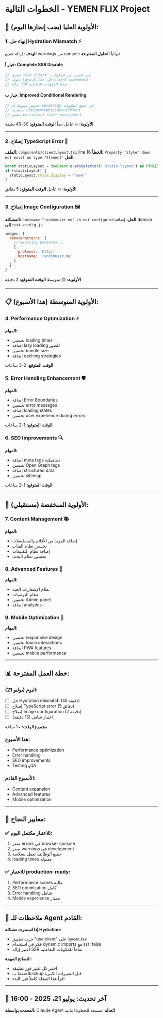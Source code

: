 # الخطوات التالية - YEMEN FLIX Project

## 🎯 الأولوية العليا (يجب إنجازها اليوم):

### 1. إنهاء حل Hydration Mismatch ⚡
**الهدف:** إزالة جميع warnings من console نهائياً
**الحلول المقترحة:**

#### خيار أ: Complete SSR Disable
```typescript
// تطبيق "use client" على المزيد من المكونات
// تحويل layout.tsx إلى client component
// إزالة SSR تماماً للمكونات التفاعلية
```

#### خيار ب: Improved Conditional Rendering
```typescript
// تحسين شروط الـ rendering في جميع المكونات
// استخدام useIsomorphicLayoutEffect
// تطبيق consistent state management
```

**الأولوية:** 🔥 عاجل جداً
**الوقت المتوقع:** 30-45 دقيقة

---

### 2. إصلاح TypeScript Error 🔧
**الملف:** `components/ClientLayout.tsx` line 16
**الخطأ:** `Property 'style' does not exist on type 'Element'`
**الحل:**
```typescript
const staticLayout = document.querySelector('.static-layout') as HTMLElement
if (staticLayout) {
  staticLayout.style.display = 'none'
}
```
**الأولوية:** 🔥 عاجل
**الوقت المتوقع:** 5 دقائق

---

### 3. إصلاح Image Configuration 🖼️
**المشكلة:** `hostname "randomuser.me" is not configured`
**الحل:** إضافة domain إلى `next.config.js`
```javascript
images: {
  remotePatterns: [
    // existing patterns...
    {
      protocol: 'https',
      hostname: 'randomuser.me'
    }
  ]
}
```
**الأولوية:** 🟡 متوسط
**الوقت المتوقع:** 2 دقيقة

---

## 📋 الأولوية المتوسطة (هذا الأسبوع):

### 4. Performance Optimization ⚡
**المهام:**
- تحسين loading times
- إضافة lazy loading للصور
- تحسين bundle size
- إضافة caching strategies

**الوقت المتوقع:** 2-3 ساعات

### 5. Error Handling Enhancement 🛡️
**المهام:**
- إضافة Error Boundaries
- تحسين error messages
- إضافة loading states
- تحسين user experience during errors

**الوقت المتوقع:** 1-2 ساعات

### 6. SEO Improvements 🔍
**المهام:**
- إضافة meta tags ديناميكية
- تحسين Open Graph tags
- إضافة structured data
- تحسين sitemap

**الوقت المتوقع:** 1-2 ساعات

---

## 🔮 الأولوية المنخفضة (مستقبلي):

### 7. Content Management 📚
**المهام:**
- إضافة المزيد من الأفلام والمسلسلات
- تحسين نظام الفئات
- إضافة نظام التقييمات
- تحسين نظام البحث

### 8. Advanced Features 🚀
**المهام:**
- نظام الإشعارات الحية
- نظام التوصيات
- تحسين Admin panel
- إضافة analytics

### 9. Mobile Optimization 📱
**المهام:**
- تحسين responsive design
- تحسين touch interactions
- إضافة PWA features
- تحسين mobile performance

---

## 📊 خطة العمل المقترحة:

### اليوم (يوليو 21):
- [ ] حل Hydration mismatch (45 دقيقة)
- [ ] إصلاح TypeScript error (5 دقائق)
- [ ] إصلاح Image configuration (2 دقيقة)
- [ ] اختبار شامل (15 دقيقة)

**مجموع الوقت:** ~1 ساعة

### هذا الأسبوع:
- Performance optimization
- Error handling
- SEO improvements
- Testing وQA

### الأسبوع القادم:
- Content expansion
- Advanced features
- Mobile optimization

---

## 🎯 معايير النجاح:

### ✅ للاعتبار مكتمل اليوم:
1. صفر errors في browser console
2. صفر warnings في development
3. جميع الوظائف تعمل بسلاسة
4. loading times مقبولة

### ✅ للاعتبار production-ready:
1. Performance scores عالية
2. SEO optimization كامل
3. Error handling شامل
4. Mobile experience ممتاز

---

## 📝 ملاحظات للـ Agent القادم:

**إذا استمرت مشكلة Hydration:**
- جرب تطبيق "use client" على layout.tsx
- فكر في استخدام dynamic imports مع ssr: false
- اعتبر إزالة SSR تماماً للمكونات التفاعلية

**النصائح المهمة:**
- اختبر كل تغيير فور تطبيقه
- احتفظ بbackup قبل التغييرات الكبيرة
- اقرأ هذا المجلد كاملاً قبل البدء

---

## 🔄 آخر تحديث: يوليو 21، 2025 - 16:00
**المحدث بواسطة:** Claude Agent
**الحالة:** مستعد للخطوة التالية